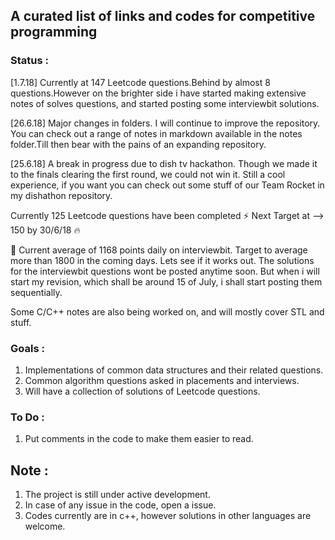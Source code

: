 ## A curated list of links and codes for competitive programming

### Status :

[1.7.18] Currently at 147 Leetcode questions.Behind by almost 8 questions.However on the brighter side i have started making extensive notes of solves questions, and started posting some interviewbit solutions.

[26.6.18] Major changes in folders. I will continue to improve the repository. You can check out a range of notes in markdown available in the notes folder.Till then bear with the pains of an expanding repository.

[25.6.18] A break in progress due to dish tv hackathon. Though we made it to the finals clearing the first round, we could not win it. Still a cool experience, if you want you can check out some stuff of our Team Rocket in my dishathon repository.

Currently 125 Leetcode questions have been completed :zap:
Next Target at --> 150 by 30/6/18 :fire:

:rocket: Current average of 1168 points daily on interviewbit. Target to average more than 1800 in the coming days. Lets see if it works out. The solutions for the interviewbit questions wont be posted anytime soon. But when i will start my revision, which shall be around 15 of July, i shall start posting them sequentially.

Some C/C++ notes are also being worked on, and will mostly cover STL and stuff.

### Goals :
1. Implementations of common data structures and their related questions.
2. Common algorithm questions asked in placements and interviews.
2. Will have a collection of solutions of Leetcode questions.

### To Do :
1. Put comments in the code to make them easier to read.

## Note :
1. The project is still under active development.
2. In case of any issue in the code, open a issue.
3. Codes currently are in c++, however solutions in other languages are welcome.
